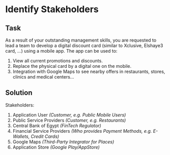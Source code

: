 # Identify Stakeholders

## Task

As a result of your outstanding management skills, you are requested to lead a team to develop a digital discount card
(similar to Xclusive, Elshaye3 card, ...) using a mobile app. The app can be used to:
1. View all current promotions and discounts.
2. Replace the physical card by a digital one on the mobile.
3. Integration with Google Maps to see nearby offers in restaurants, stores, clinics and medical centers...

## Solution

Stakeholders:
1. Application User _(Customer, e.g. Public Mobile Users)_
2. Public Service Providers _(Customer, e.g. Restaurants)_
3. Central Bank of Egypt _(FinTech Regulator)_
4. Financial Service Providers _(Who provides Payment Methods, e.g. E-Wallets, Credit Cards)_
5. Google Maps _(Third-Party Integrator for Places)_
6. Application Store _(Google Play/AppStore)_
